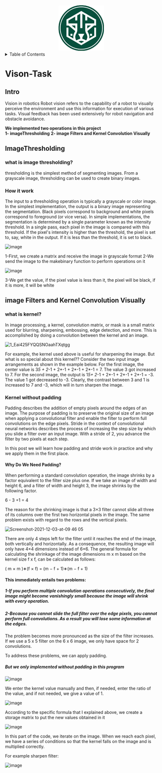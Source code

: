 <br />
<div align="center">
  <a href="https://github.com/othneildrew/Best-README-Template">
    <img src="mrl.jpeg" alt="Logo" width="150" height="150">
  </a>
</div>


<!-- TABLE OF CONTENTS -->
<details>
  <summary>Table of Contents</summary>
  <ol>
    <li>
      <a href="# Intro">Intro</a>
    </li>
    <li>
      <a href="#ImageThresholding">ImageThresholding</a>
      <ul>
        <li><a href="#what-is-image-thresholding?">what is image thresholding?</a></li>
        <li><a href="#How-it-work">How it work</a></li>
      </ul>
    </li>
    <li><a href="#image-Filters-and-Kernel-Convolution-Visually">image Filters and Kernel Convolution Visually</a>
      <ul>
        <li><a href="#what-is-kernel?">what is kernel?</a></li>
        <li><a href="#Kernel-without-padding ">Kernel without padding</a></li>
        <li><a href="#Why-Do-We-Need-Padding?">why do we need padding</a></li>
      </ul>
    </li>
  </ol>
</details>




# Vison-Task

## Intro

Vision in robotics
Robot vision refers to the capability of a robot to visually perceive the environment and use this information for execution of various tasks. Visual feedback has been used extensively for robot navigation and obstacle avoidance.

**We implemented two operations in this project**  
**1- imageThresholding**
**2- image Filters and Kernel Convolution Visually** 

## ImageThresholding

### what is image thresholding?
thresholding is the simplest method of segmenting images. From a grayscale image, thresholding can be used to create binary images.

### How it work
The input to a thresholding operation is typically a grayscale or color image. In the simplest implementation, the output is a binary image representing the segmentation. Black pixels correspond to background and white pixels correspond to foreground (or vice versa). In simple implementations, the segmentation is determined by a single parameter known as the intensity threshold. In a single pass, each pixel in the image is compared with this threshold. If the pixel's intensity is higher than the threshold, the pixel is set to, say, white in the output. If it is less than the threshold, it is set to black.

![image](https://user-images.githubusercontent.com/71558436/179368125-abae01fd-ed5a-48d1-913c-90358729e8ed.png)

1-First, we create a matrix and receive the image in grayscale format
2-We send the image to the makebinary function to perform operations on it

![image](https://user-images.githubusercontent.com/71558436/179369593-e6f64db1-ebe7-43f2-bd35-d9f493c43fd3.png)

3-We get the value, if the pixel value is less than it, the pixel will be black, if it is more, it will be white

## image Filters and Kernel Convolution Visually


### what is kernel?
In image processing, a kernel, convolution matrix, or mask is a small matrix used for blurring, sharpening, embossing, edge detection, and more. This is accomplished by doing a convolution between the kernel and an image.




![1_Eai425FYQQSNOaahTXqtgg](https://user-images.githubusercontent.com/71558436/179374841-3108779a-d9f5-4355-91d6-fce49dec451e.gif)

For example, the kernel used above is useful for sharpening the image. But what is so special about this kernel?? Consider the two input image arrangements as shown in the example below. For the first image, the center value is 3*5 + 2*-1 + 2*-1 + 2*-1 + 2*-1 = 7. The value 3 got increased to 7. For the second image, the output is 1*5+ 2*-1 + 2*-1 + 2*-1 + 2*-1 = -3. The value 1 got decreased to -3. Clearly, the contrast between 3 and 1 is increased to 7 and -3, which will in turn sharpen the image.




### Kernel without padding 


Padding describes the addition of empty pixels around the edges of an image. The purpose of padding is to preserve the original size of an image when applying a convolutional filter and enable the filter to perform full convolutions on the edge pixels.
Stride in the context of convolutional neural networks describes the process of increasing the step size by which you slide a filter over an input image. With a stride of 2, you advance the filter by two pixels at each step.

In this post we will learn how padding and stride work in practice and why we apply them in the first place.
#### Why Do We Need Padding?

When performing a standard convolution operation, the image shrinks by a factor equivalent to the filter size plus one. If we take an image of width and height 6, and a filter of width and height 3, the image shrinks by the following factor.

6 - 3 +1 = 4

The reason for the shrinking image is that a 3×3 filter cannot slide all three of its columns over the first two horizontal pixels in the image. The same problem exists with regard to the rows and the vertical pixels.


<img width="356" alt="Screenshot-2021-12-03-at-09 46 05" src="https://user-images.githubusercontent.com/71558436/179375194-8ac5ca80-fb1b-4e16-8bc6-0bf194ff4c61.png">



There are only 4 steps left for the filter until it reaches the end of the image, both vertically and horizontally. As a consequence, the resulting image will only have 4×4 dimensions instead of 6×6. The general formula for calculating the shrinkage of the image dimensions m x m based on the kernel size f x f, can be calculated as follows:

( m × m )∗(f × f) = (m − f + 1)∗(m − f + 1)


#### This immediately entails two problems:

##### 1-If you perform multiple convolution operations consecutively, the final image might become vanishingly small because the image will shrink with every operation.
##### 2-Because you cannot slide the full filter over the edge pixels, you cannot perform full convolutions. As a result you will lose some information at the edges.


The problem becomes more pronounced as the size of the filter increases. If we use a 5 x 5 filter on the 6 x 6 image, we only have space for 2 convolutions.

To address these problems, we can apply padding.

#####  But we only implemented without padding in this program 


![image](https://user-images.githubusercontent.com/71558436/179641844-6a8b2216-cdc9-45e4-a735-a6583d437358.png)

We enter the kernel value manually and then, if needed, enter the ratio of the value, and if not needed, we give a value of 1.

![image](https://user-images.githubusercontent.com/71558436/179375328-9ec24a8a-6ee8-4f8d-bd0b-9c3abf1bccb3.png)


According to the specific formula that I explained above, we create a storage matrix to put the new values obtained in it

![image](https://user-images.githubusercontent.com/71558436/179375370-a677dd9e-355f-4fd4-a84f-8438e86ea169.png)


In this part of the code, we iterate on the image. When we reach each pixel, we have a series of conditions so that the kernel falls on the image and is multiplied correctly.

For example  sharpen filter:

![image](https://user-images.githubusercontent.com/71558436/179375711-1c7160e9-35cf-4e8e-97c5-85a16effb662.png)
